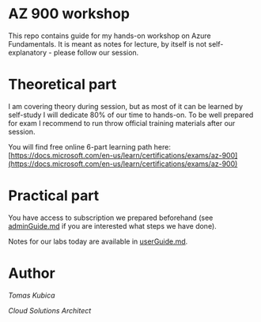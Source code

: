 # AZ 900 workshop
This repo contains guide for my hands-on workshop on Azure Fundamentals. It is meant as notes for lecture, by itself is not self-explanatory - please follow our session.

# Theoretical part
I am covering theory during session, but as most of it can be learned by self-study I will dedicate 80% of our time to hands-on. To be well prepared for exam I recommend to run throw official training materials after our session.

You will find free online 6-part learning path here: [https://docs.microsoft.com/en-us/learn/certifications/exams/az-900](https://docs.microsoft.com/en-us/learn/certifications/exams/az-900)

# Practical part
You have access to subscription we prepared beforehand (see [adminGuide.md](./adminGuide.md) if you are interested what steps we have done).

Notes for our labs today are available in [userGuide.md](./userGuide.md).

# Author

*Tomas Kubica*

*Cloud Solutions Architect*